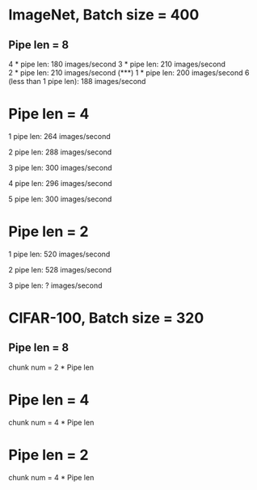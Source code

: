 # ImageNet, Batch size = 400

##  Pipe len = 8

4 * pipe len: 180 images/second
3 * pipe len: 210 images/second   
2 * pipe len: 210 images/second (***)
1 * pipe len: 200 images/second
6 (less than 1 pipe len): 188 images/second

# Pipe len = 4

1 pipe len: 264 images/second

2 pipe len: 288 images/second

3 pipe len: 300 images/second

4 pipe len: 296 images/second

5 pipe len: 300 images/second
# Pipe len = 2
1 pipe len: 520 images/second

2 pipe len: 528 images/second

3 pipe len: ? images/second

# CIFAR-100, Batch size = 320

##  Pipe len = 8
chunk num = 2 * Pipe len

# Pipe len = 4
chunk num = 4 * Pipe len

# Pipe len = 2
chunk num = 4 * Pipe len
